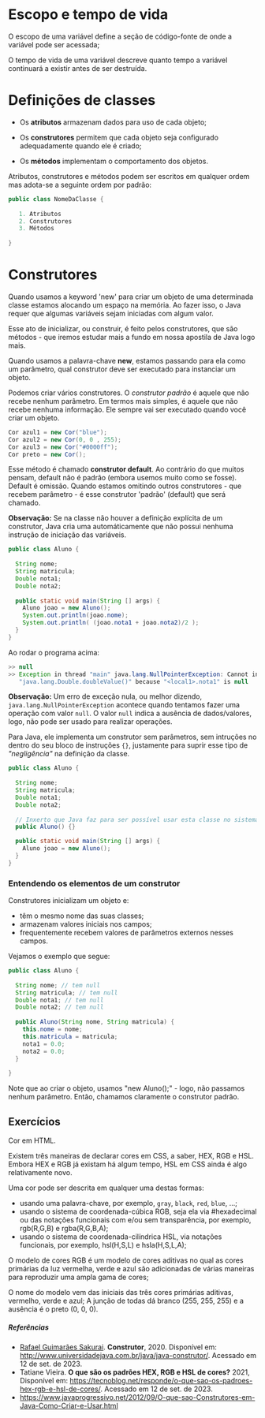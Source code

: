 # Escopo e tempo de vida

O escopo de uma variável define a seção de código-fonte de onde a variável pode ser acessada;

O tempo de vida de uma variável descreve quanto tempo a variável continuará a existir antes de ser destruída.



# Definições de classes

- Os **atributos** armazenam dados para uso de cada objeto;

- Os **construtores** permitem que cada objeto seja configurado adequadamente quando ele é criado;
- Os **métodos** implementam o comportamento dos objetos.

Atributos, construtores e métodos podem ser escritos em qualquer ordem mas adota-se a seguinte ordem por padrão:

```java
public class NomeDaClasse {
  
   1. Atributos
   2. Construtores
   3. Métodos
  
}
```



# Construtores



Quando usamos a keyword 'new' para criar um objeto de uma determinada classe estamos alocando um espaço na memória. Ao fazer isso, o Java requer que algumas variáveis sejam iniciadas com algum valor.

Esse ato de inicializar, ou construir, é feito pelos construtores, que são métodos - que iremos estudar mais a fundo em nossa apostila de Java logo mais.

Quando usamos a palavra-chave **new**, estamos passando para ela como um parâmetro, qual construtor deve ser executado para instanciar um objeto.



Podemos criar vários construtores. O *construtor padrão* é aquele que não recebe nenhum parâmetro. Em termos mais simples, é aquele que não recebe nenhuma informação. Ele sempre vai ser executado quando você criar um objeto.

```java
Cor azul1 = new Cor("blue");
Cor azul2 = new Cor(0, 0 , 255);
Cor azul3 = new Cor("#0000ff");
Cor preto = new Cor();
```

Esse método é chamado **construtor default**. Ao contrário do que muitos pensam, default não é padrão (embora usemos muito como se fosse). Default é omissão. Quando estamos omitindo outros construtores - que recebem parâmetro - é esse construtor 'padrão' (default) que será chamado.



**Observação:** Se na classe não houver a definição explícita de um construtor,  Java cria uma automáticamente que não possui nenhuma instrução de iniciação das variáveis.

```java
public class Aluno {
  
  String nome;
  String matricula;
  Double nota1;
  Double nota2;
  
  public static void main(String [] args) {
    Aluno joao = new Aluno();
    System.out.println(joao.nome);
    System.out.println( (joao.nota1 + joao.nota2)/2 );
  }
}
```



Ao rodar o programa acima:

```java
>> null
>> Exception in thread "main" java.lang.NullPointerException: Cannot invoke
   "java.lang.Double.doubleValue()" because "<local1>.nota1" is null
```

**Observação:** Um erro de exceção nula, ou melhor dizendo, ```java.lang.NullPointerException``` acontece quando tentamos fazer uma operação com valor ```null```. O valor ```null``` indica a ausência de dados/valores, logo, não pode ser usado para realizar operações.



Para Java, ele implementa um construtor sem parâmetros, sem intruções no dentro do seu bloco de instruções ```{}```, justamente para suprir esse tipo de *"negligência"* na definição da classe. 

```java
public class Aluno {
  
  String nome;
  String matricula;
  Double nota1;
  Double nota2;
  
  // Inxerto que Java faz para ser possível usar esta classe no sistema.
  public Aluno() {} 

  public static void main(String [] args) {
    Aluno joao = new Aluno();
  }
}
```

### Entendendo os elementos de um construtor

Construtores inicializam um objeto e:

- têm o mesmo nome das suas classes;
- armazenam valores iniciais nos campos;
- frequentemente recebem valores de parâmetros externos nesses campos.

Vejamos o exemplo que segue:

```java
public class Aluno {
  
  String nome; // tem null
  String matricula; // tem null
  Double nota1; // tem null
  Double nota2; // tem null
  
  public Aluno(String nome, String matricula) {
    this.nome = nome;
    this.matricula = matricula;
    nota1 = 0.0;
    nota2 = 0.0;
  }
  
}
```



Note que ao criar o objeto, usamos "new Aluno();"  - logo, não passamos nenhum parâmetro. Então, chamamos claramente o construtor padrão.



## Exercícios

Cor em HTML.

Existem três maneiras de declarar cores em CSS, a saber, HEX, RGB e HSL. Embora HEX e RGB já existam há algum tempo, HSL em CSS ainda é algo relativamente novo.

Uma cor pode ser descrita em qualquer uma destas formas:

- usando uma palavra-chave, por exemplo, ```gray```, ```black```, ```red```, ```blue```, …;
- usando o sistema de coordenada-cúbica RGB, seja ela via #hexadecimal ou das notações funcionais com e/ou sem transparência, por exemplo, rgb(R,G,B) e rgba(R,G,B,A);
- usando o sistema de coordenada-cilíndrica HSL, via notações funcionais, por exemplo, hsl(H,S,L) e hsla(H,S,L,A);

O modelo de cores RGB é um modelo de cores aditivas no qual as cores primárias da luz vermelha, verde e azul são adicionadas de várias maneiras para reproduzir uma ampla gama de cores;

O nome do modelo vem das iniciais das três cores primárias aditivas, vermelho, verde e azul;
A junção de todas dá branco (255, 255, 255) e a ausência é o preto (0, 0, 0).



##### Referências

- [Rafael Guimarães Sakurai](http://lattes.cnpq.br/2777638174344195). **Construtor**, 2020. Disponível em: http://www.universidadejava.com.br/java/java-construtor/. Acessado em 12 de set. de 2023.
- Tatiane Vieira. **O que são os padrões HEX, RGB e HSL de cores?** 2021, Disponível em: https://tecnoblog.net/responde/o-que-sao-os-padroes-hex-rgb-e-hsl-de-cores/. Acessado em 12 de set. de 2023.
- https://www.javaprogressivo.net/2012/09/O-que-sao-Construtores-em-Java-Como-Criar-e-Usar.html
